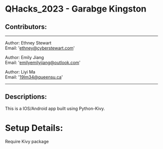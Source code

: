 # QHacks_2023 - Garabge Kingston


## Contributors:
---

Author: Ethney Stewart  <br>
Email: 'ethney@cyberstewart.com'<br>

Author: Emily Jiang <br>
Email: 'emilyemilyjiang@outlook.com'<br>

Author: Liyi Ma <br>
Email: '19lm34@queensu.ca'<br>

---

## Descriptions:
This is a IOS/Android app built using Python-Kivy. 

# Setup Details:
Require Kivy package
